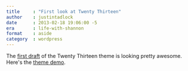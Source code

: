 ```yaml
---
title     : "First look at Twenty Thirteen"
author    : justintadlock
date      : 2013-02-18 19:06:00 -5
era       : life-with-shannon
format    : aside
category  : wordpress
---
```


The <a href="http://make.wordpress.org/core/2013/02/18/introducing-twenty-thirteen/" title="Introducing Twenty Thirteen">first draft</a> of the Twenty Thirteen theme is looking pretty awesome.  Here's the <a href="http://twentythirteendemo.wordpress.com/" title="Twenty Thirteen Demo">theme demo</a>.
